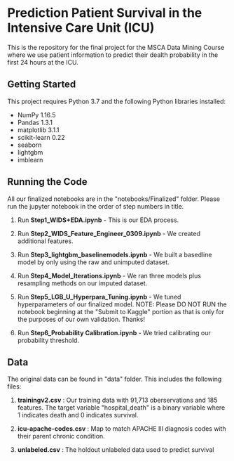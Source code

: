# Prediction Patient Survival in the Intensive Care Unit (ICU)

This is the repository for the final project for the MSCA Data Mining Course where we use patient information to predict their dealth probability in the first 24 hours at the ICU.


## Getting Started

This project requires Python 3.7 and the following Python libraries installed:

* NumPy 1.16.5
* Pandas 1.3.1
* matplotlib 3.1.1
* scikit-learn 0.22
* seaborn
* lightgbm
* imblearn


## Running the Code

All our finalized notebooks are in the "notebooks/Finalized" folder. Please run the jupyter notebook in the order of step numbers in title. 

1. Run __Step1_WIDS+EDA.ipynb__ - 
   This is our EDA process.

2. Run __Step2_WIDS_Feature_Engineer_0309.ipynb__ - 
   We created additional features.

3. Run __Step3_lightgbm_baselinemodels.ipynb__ - 
   We built a basedline model by only using the raw and unimputed dataset.

4. Run __Step4_Model_Iterations.ipynb__ - 
   We ran three models plus resampling methods on our imputed dataset.

5. Run __Step5_LGB_U_Hyperpara_Tuning.ipynb__ - 
   We tuned hyperparameters of our finalized model. NOTE: Please DO NOT RUN the notebook beginning at the "Submit to Kaggle" portion as that is only for the purposes of our own validation. Thanks!

6. Run __Step6_Probability Calibration.ipynb__ - 
   We tried calibrating our probability threshold.

## Data

The original data can be found in "data" folder. This includes the following files:

1. __trainingv2.csv__ : Our training data with 91,713 oberservations and 185 features. 
    The target variable "hospital_death" is a binary variable where 1 indicates death and 0 indicates survival.
    
2. __icu-apache-codes.csv__ : Map to match APACHE III diagnosis codes with their parent chronic condition.

3. __unlabeled.csv__ : The holdout unlabeled data used to predict survival
